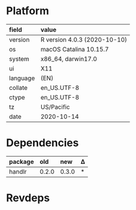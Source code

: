 # Platform

|field    |value                        |
|:--------|:----------------------------|
|version  |R version 4.0.3 (2020-10-10) |
|os       |macOS Catalina 10.15.7       |
|system   |x86_64, darwin17.0           |
|ui       |X11                          |
|language |(EN)                         |
|collate  |en_US.UTF-8                  |
|ctype    |en_US.UTF-8                  |
|tz       |US/Pacific                   |
|date     |2020-10-14                   |

# Dependencies

|package |old   |new   |Δ  |
|:-------|:-----|:-----|:--|
|handlr  |0.2.0 |0.3.0 |*  |

# Revdeps

